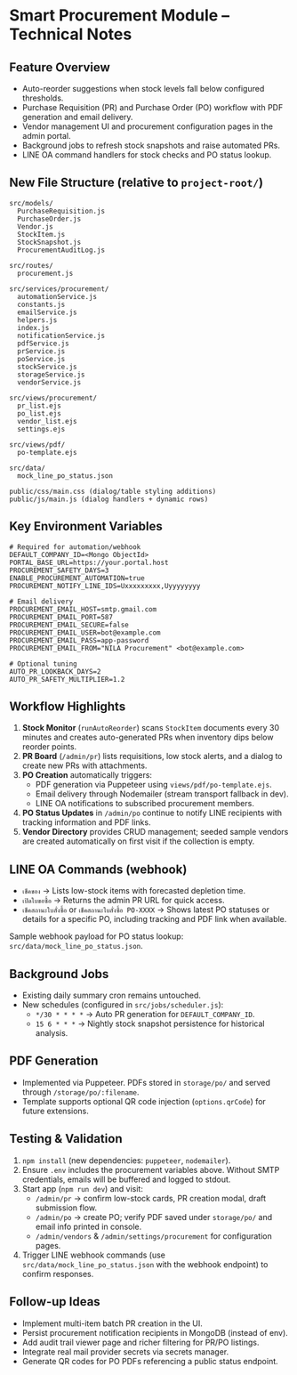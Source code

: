 # Smart Procurement Module – Technical Notes

## Feature Overview
- Auto-reorder suggestions when stock levels fall below configured thresholds.
- Purchase Requisition (PR) and Purchase Order (PO) workflow with PDF generation and email delivery.
- Vendor management UI and procurement configuration pages in the admin portal.
- Background jobs to refresh stock snapshots and raise automated PRs.
- LINE OA command handlers for stock checks and PO status lookup.

## New File Structure (relative to `project-root/`)
```
src/models/
  PurchaseRequisition.js
  PurchaseOrder.js
  Vendor.js
  StockItem.js
  StockSnapshot.js
  ProcurementAuditLog.js

src/routes/
  procurement.js

src/services/procurement/
  automationService.js
  constants.js
  emailService.js
  helpers.js
  index.js
  notificationService.js
  pdfService.js
  prService.js
  poService.js
  stockService.js
  storageService.js
  vendorService.js

src/views/procurement/
  pr_list.ejs
  po_list.ejs
  vendor_list.ejs
  settings.ejs

src/views/pdf/
  po-template.ejs

src/data/
  mock_line_po_status.json

public/css/main.css (dialog/table styling additions)
public/js/main.js (dialog handlers + dynamic rows)
```

## Key Environment Variables
```
# Required for automation/webhook
DEFAULT_COMPANY_ID=<Mongo ObjectId>
PORTAL_BASE_URL=https://your.portal.host
PROCUREMENT_SAFETY_DAYS=3
ENABLE_PROCUREMENT_AUTOMATION=true
PROCUREMENT_NOTIFY_LINE_IDS=Uxxxxxxxxx,Uyyyyyyyy

# Email delivery
PROCUREMENT_EMAIL_HOST=smtp.gmail.com
PROCUREMENT_EMAIL_PORT=587
PROCUREMENT_EMAIL_SECURE=false
PROCUREMENT_EMAIL_USER=bot@example.com
PROCUREMENT_EMAIL_PASS=app-password
PROCUREMENT_EMAIL_FROM="NILA Procurement" <bot@example.com>

# Optional tuning
AUTO_PR_LOOKBACK_DAYS=2
AUTO_PR_SAFETY_MULTIPLIER=1.2
```

## Workflow Highlights
1. **Stock Monitor** (`runAutoReorder`) scans `StockItem` documents every 30 minutes and creates auto-generated PRs when inventory dips below reorder points.
2. **PR Board** (`/admin/pr`) lists requisitions, low stock alerts, and a dialog to create new PRs with attachments.
3. **PO Creation** automatically triggers:
   - PDF generation via Puppeteer using `views/pdf/po-template.ejs`.
   - Email delivery through Nodemailer (stream transport fallback in dev).
   - LINE OA notifications to subscribed procurement members.
4. **PO Status Updates** in `/admin/po` continue to notify LINE recipients with tracking information and PDF links.
5. **Vendor Directory** provides CRUD management; seeded sample vendors are created automatically on first visit if the collection is empty.

## LINE OA Commands (webhook)
- `เช็คของ` → Lists low-stock items with forecasted depletion time.
- `เปิดใบขอซื้อ` → Returns the admin PR URL for quick access.
- `เช็คสถานะใบสั่งซื้อ` or `เช็คสถานะใบสั่งซื้อ PO-XXXX` → Shows latest PO statuses or details for a specific PO, including tracking and PDF link when available.

Sample webhook payload for PO status lookup: `src/data/mock_line_po_status.json`.

## Background Jobs
- Existing daily summary cron remains untouched.
- New schedules (configured in `src/jobs/scheduler.js`):
  - `*/30 * * * *` → Auto PR generation for `DEFAULT_COMPANY_ID`.
  - `15 6 * * *` → Nightly stock snapshot persistence for historical analysis.

## PDF Generation
- Implemented via Puppeteer. PDFs stored in `storage/po/` and served through `/storage/po/:filename`.
- Template supports optional QR code injection (`options.qrCode`) for future extensions.

## Testing & Validation
1. `npm install` (new dependencies: `puppeteer`, `nodemailer`).
2. Ensure `.env` includes the procurement variables above. Without SMTP credentials, emails will be buffered and logged to stdout.
3. Start app (`npm run dev`) and visit:
   - `/admin/pr` → confirm low-stock cards, PR creation modal, draft submission flow.
   - `/admin/po` → create PO; verify PDF saved under `storage/po/` and email info printed in console.
   - `/admin/vendors` & `/admin/settings/procurement` for configuration pages.
4. Trigger LINE webhook commands (use `src/data/mock_line_po_status.json` with the webhook endpoint) to confirm responses.

## Follow-up Ideas
- Implement multi-item batch PR creation in the UI.
- Persist procurement notification recipients in MongoDB (instead of env).
- Add audit trail viewer page and richer filtering for PR/PO listings.
- Integrate real mail provider secrets via secrets manager.
- Generate QR codes for PO PDFs referencing a public status endpoint.
